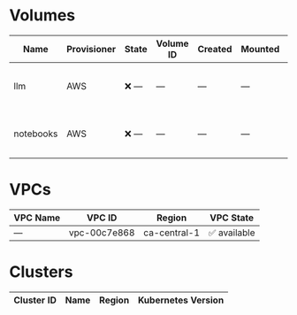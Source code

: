 # Volumes

| Name | Provisioner | State   | Volume ID | Created | Mounted | Snapshot ID | Snapshot Time |
|------|-------------|---------|-----------|---------|---------|-------------|---------------|
| llm | AWS | ❌ — | — | — | — | snap-021a01b617fc74432 | 2025-07-31 04:01 UTC |
| notebooks | AWS | ❌ — | — | — | — | snap-004d5c450d567008f | 2025-07-31 04:25 UTC |


# VPCs

| VPC Name | VPC ID | Region | VPC State |
|----------|--------|--------|-----------|
| — | vpc-00c7e868 | ca-central-1 | ✅ available |


# Clusters

| Cluster ID | Name | Region | Kubernetes Version |
|------------|------|--------|--------------------|




